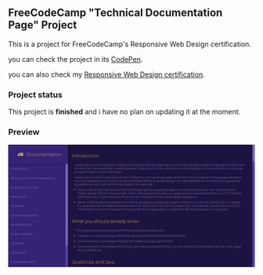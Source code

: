 ## FreeCodeCamp "Technical Documentation Page" Project
This is a project for FreeCodeCamp's Responsive Web Design certification.

you can check the project in its <a href="https://codepen.io/andresprza/full/rNJeYRR">CodePen</a>.

you can also check my <a href="https://www.freecodecamp.org/certification/andresprza/responsive-web-design">Responsive Web Design certification</a>.

### Project status
This project is **finished** and i have no plan on updating it at the moment.

### Preview
![image](./TechnicalDocumentationPage_ScreenShot.png)
